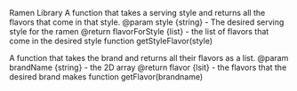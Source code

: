 Ramen Library
A function that takes a serving style and returns all the flavors that come in that style.
@param style {string} - The desired serving style for the ramen
@return flavorForStyle {list} - the list of flavors that come in the desired style
 function getStyleFlavor(style)

A function that takes the brand and returns all their flavors as a list.
@param brandName {string} - the 2D array
@return flavor {lsit} - the flavors that the desired brand makes
function getFlavor(brandname)
